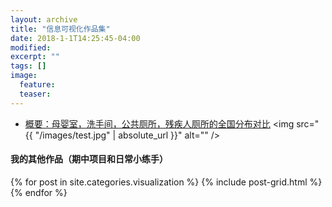 ```yaml
---
layout: archive
title: "信息可视化作品集"
date: 2018-1-1T14:25:45-04:00
modified:
excerpt: ""
tags: []
image: 
  feature:
  teaser:
---
```

* <a href="//public.tableau.com/views/_18343/sheet0?:embed=y&:display_count=yes">概要：母婴室，洗手间，公共厕所，残疾人厕所的全国分布对比</a>
<span class="image left"><img src="{{ "/images/test.jpg" | absolute_url }}" alt="" /></span>

#### 我的其他作品（期中项目和日常小练手）
<div class="tiles">
{% for post in site.categories.visualization %}
  {% include post-grid.html %}
{% endfor %}
</div><!-- /.tiles 把所有categories 有 visualization 的列出来-->
